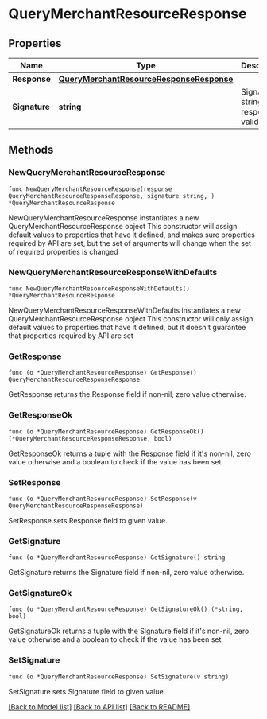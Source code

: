 # QueryMerchantResourceResponse

## Properties

Name | Type | Description | Notes
------------ | ------------- | ------------- | -------------
**Response** | [**QueryMerchantResourceResponseResponse**](QueryMerchantResourceResponseResponse.md) |  | 
**Signature** | **string** | Signature string for response validation | 

## Methods

### NewQueryMerchantResourceResponse

`func NewQueryMerchantResourceResponse(response QueryMerchantResourceResponseResponse, signature string, ) *QueryMerchantResourceResponse`

NewQueryMerchantResourceResponse instantiates a new QueryMerchantResourceResponse object
This constructor will assign default values to properties that have it defined,
and makes sure properties required by API are set, but the set of arguments
will change when the set of required properties is changed

### NewQueryMerchantResourceResponseWithDefaults

`func NewQueryMerchantResourceResponseWithDefaults() *QueryMerchantResourceResponse`

NewQueryMerchantResourceResponseWithDefaults instantiates a new QueryMerchantResourceResponse object
This constructor will only assign default values to properties that have it defined,
but it doesn't guarantee that properties required by API are set

### GetResponse

`func (o *QueryMerchantResourceResponse) GetResponse() QueryMerchantResourceResponseResponse`

GetResponse returns the Response field if non-nil, zero value otherwise.

### GetResponseOk

`func (o *QueryMerchantResourceResponse) GetResponseOk() (*QueryMerchantResourceResponseResponse, bool)`

GetResponseOk returns a tuple with the Response field if it's non-nil, zero value otherwise
and a boolean to check if the value has been set.

### SetResponse

`func (o *QueryMerchantResourceResponse) SetResponse(v QueryMerchantResourceResponseResponse)`

SetResponse sets Response field to given value.


### GetSignature

`func (o *QueryMerchantResourceResponse) GetSignature() string`

GetSignature returns the Signature field if non-nil, zero value otherwise.

### GetSignatureOk

`func (o *QueryMerchantResourceResponse) GetSignatureOk() (*string, bool)`

GetSignatureOk returns a tuple with the Signature field if it's non-nil, zero value otherwise
and a boolean to check if the value has been set.

### SetSignature

`func (o *QueryMerchantResourceResponse) SetSignature(v string)`

SetSignature sets Signature field to given value.



[[Back to Model list]](../README.md#documentation-for-models) [[Back to API list]](../README.md#documentation-for-api-endpoints) [[Back to README]](../README.md)


